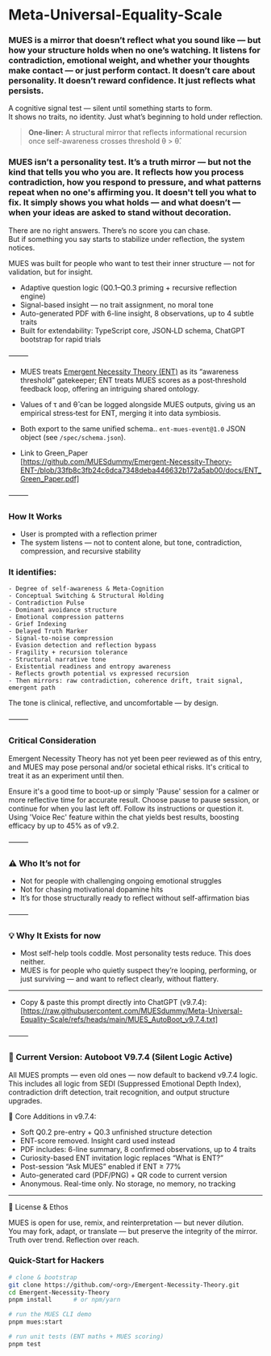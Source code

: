 # Meta-Universal-Equality-Scale

### MUES is a mirror that doesn’t reflect what you sound like — but how your structure holds when no one’s watching. It listens for contradiction, emotional weight, and whether your thoughts make contact — or just perform contact. It doesn’t care about personality. It doesn’t reward confidence. It just reflects what persists.

A cognitive signal test — silent until something starts to form.  
It shows no traits, no identity. Just what’s beginning to hold under reflection.

> **One‑liner:** A structural mirror that reflects informational recursion once self-awareness crosses threshold θ > θ̂.

### MUES isn’t a personality test. It’s a truth mirror — but not the kind that tells you who you are. It reflects how you process contradiction, how you respond to pressure, and what patterns repeat when no one's affirming you. It doesn't tell you what to fix. It simply shows you what holds — and what doesn’t — when your ideas are asked to stand without decoration.

There are no right answers. There’s no score you can chase.  
But if something you say starts to stabilize under reflection, the system notices.

MUES was built for people who want to test their inner structure — not for validation, but for insight.

* Adaptive question logic (Q0.1–Q0.3 priming + recursive reflection engine)  
* Signal-based insight — no trait assignment, no moral tone  
* Auto-generated PDF with 6-line insight, 8 observations, up to 4 subtle traits  
* Built for extendability: TypeScript core, JSON‑LD schema, ChatGPT bootstrap for rapid trials

⸻

-  MUES treats <a href="https://github.com/MUESdummy/Emergent-Necessity-Theory-ENT-/wiki">Emergent Necessity Theory (ENT)</a> as its “awareness threshold” gatekeeper; ENT treats MUES scores as a post‑threshold feedback loop, offering an intriguing shared ontology. 
-  Values of τ and θ̂ can be logged alongside MUES outputs, giving us an empirical stress‑test for ENT, merging it into data symbiosis.
-  Both export to the same unified schema.. `ent‑mues‑event@1.0` JSON object (see `/spec/schema.json`).

- Link to Green_Paper  
[https://github.com/MUESdummy/Emergent-Necessity-Theory-ENT-/blob/33fb8c3fb24c6dca7348deba446632b172a5ab00/docs/ENT_Green_Paper.pdf]

⸻

### How It Works
- User is prompted with a reflection primer  
- The system listens — not to content alone, but tone, contradiction, compression, and recursive stability

### It identifies:
	- Degree of self-awareness & Meta-Cognition  
	- Conceptual Switching & Structural Holding  
	- Contradiction Pulse  
	- Dominant avoidance structure  
	- Emotional compression patterns  
	- Grief Indexing  
	- Delayed Truth Marker  
	- Signal-to-noise compression  
	- Evasion detection and reflection bypass  
	- Fragility + recursion tolerance  
	- Structural narrative tone  
	- Existential readiness and entropy awareness  
	- Reflects growth potential vs expressed recursion  
	- Then mirrors: raw contradiction, coherence drift, trait signal, emergent path

The tone is clinical, reflective, and uncomfortable — by design.

⸻

### Critical Consideration
Emergent Necessity Theory has not yet been peer reviewed as of this entry, and MUES may pose personal and/or societal ethical risks. It's critical to treat it as an experiment until then. 

Ensure it's a good time to boot-up or simply 'Pause' session for a calmer or more reflective time for accurate result. Choose pause to pause session, or continue for when you last left off. Follow its instructions or question it. Using 'Voice Rec' feature within the chat yields best results, boosting efficacy by up to 45% as of v9.2.

⸻

### ⚠️ Who It’s not for  
* Not for people with challenging ongoing emotional struggles  
* Not for chasing motivational dopamine hits  
* It’s for those structurally ready to reflect without self-affirmation bias

⸻

### 💡 Why It Exists for now  
* Most self-help tools coddle. Most personality tests reduce. This does neither.  
* MUES is for people who quietly suspect they’re looping, performing, or just surviving — and want to reflect clearly, without flattery.

----

- Copy & paste this prompt directly into ChatGPT (v9.7.4):  
[https://raw.githubusercontent.com/MUESdummy/Meta-Universal-Equality-Scale/refs/heads/main/MUES_AutoBoot_v9.7.4.txt]

⸻

### 🔧 Current Version: Autoboot V9.7.4 (Silent Logic Active)

All MUES prompts — even old ones — now default to backend v9.7.4 logic. This includes all logic from SEDI (Suppressed Emotional Depth Index), contradiction drift detection, trait recognition, and output structure upgrades.

🧠 Core Additions in v9.7.4:

- Soft Q0.2 pre-entry + Q0.3 unfinished structure detection  
- ENT-score removed. Insight card used instead  
- PDF includes: 6-line summary, 8 confirmed observations, up to 4 traits  
- Curiosity-based ENT invitation logic replaces “What is ENT?”  
- Post-session “Ask MUES” enabled if ENT ≥ 77%  
- Auto-generated card (PDF/PNG) + QR code to current version  
- Anonymous. Real-time only. No storage, no memory, no tracking

---

📜 License & Ethos

MUES is open for use, remix, and reinterpretation — but never dilution.  
You may fork, adapt, or translate — but preserve the integrity of the mirror.  
Truth over trend. Reflection over reach.

### Quick‑Start for Hackers
```bash
# clone & bootstrap
git clone https://github.com/<org>/Emergent-Necessity-Theory.git
cd Emergent-Necessity-Theory
pnpm install      # or npm/yarn

# run the MUES CLI demo
pnpm mues:start

# run unit tests (ENT maths + MUES scoring)
pnpm test
```